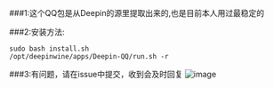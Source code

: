 ###1:这个QQ包是从Deepin的源里提取出来的,也是目前本人用过最稳定的

###2:安装方法:
```
sudo bash install.sh
/opt/deepinwine/apps/Deepin-QQ/run.sh -r
```
###3:有问题，请在issue中提交，收到会及时回复
![image](https://github.com/huangtao00/QQ_for_CentOS7/blob/master/centos.png)
